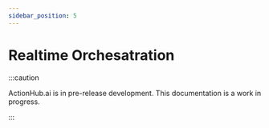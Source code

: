 ```yaml
---
sidebar_position: 5
---
```


# Realtime Orchesatration

:::caution

ActionHub.ai is in pre-release development. This documentation is a work in progress.

:::

